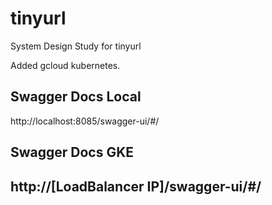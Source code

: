 # tinyurl
System Design Study for tinyurl

Added gcloud kubernetes.

## Swagger Docs Local
http://localhost:8085/swagger-ui/#/

## Swagger Docs GKE 
http://[LoadBalancer IP]/swagger-ui/#/
---

